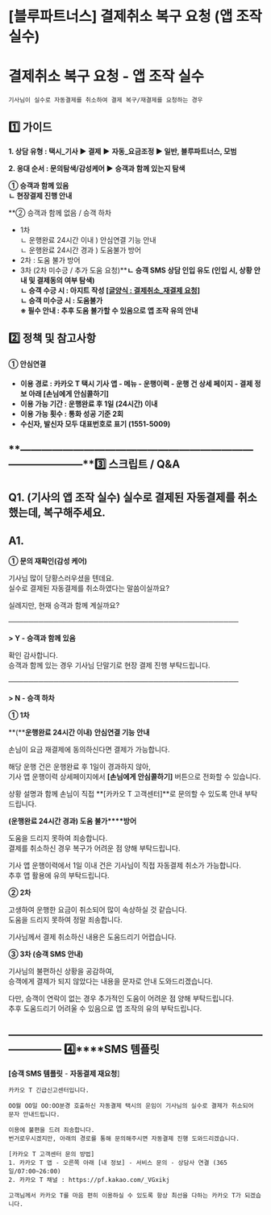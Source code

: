 # [블루파트너스]  결제취소 복구 요청 (앱 조작 실수)

**결제취소 복구 요청 - 앱 조작 실수**
========================

```
기사님이 실수로 자동결제를 취소하여 결제 복구/재결제를 요청하는 경우
```

**1️⃣ 가이드**
-----------

**1. 상담 유형 : 택시\_기사 ▶ 결제** **▶** **자동\_요금조정 ▶ 일반, 블루파트너스, 모범**

**2. 응대 순서 : 문의탐색/감성케어 ▶** **승객과 함께 있는지 탐색**

**① 승객과 함께 있음  
ㄴ 현장결제 진행 안내**

**② 승객과 함께 없음 / 승객 하차   
- 1차   
ㄴ 운행완료 24시간 이내 ) 안심연결 기능 안내  
ㄴ 운행완료 24시간 경과 ) 도움불가 방어  
- 2차 : 도움 불가 방어  
- 3차 (2차 미수긍 / 추가 도움 요청)****ㄴ 승객 SMS 상담 인입 유도 (인입 시, 상황 안내 및 결제동의 여부 탐색)**  
**ㄴ 승객 수긍 시 : 아지트 작성 [[글양식 : 결제취소\_재결제 요청]](https://ext.agit.in/g/300015992/wall/new?template=46598)**  
**ㄴ 승객 미수긍 시 : 도움불가**  
**※ 필수 안내 : 추후 도움 불가할 수 있음으로 앱 조작 유의 안내**

**2️⃣ 정책 및 참고사항**
-----------------

#### **① 안심연결**

* **이용 경로 : 카카오 T 택시 기사 앱 - 메뉴 - 운행이력 - 운행 건 상세 페이지 - 결제 정보 아래 [손님에게 안심콜하기]**
* **이용 가능 기간 : 운행완료 후 1일 (24시간) 이내**
* **이용 가능 횟수 : 통화 성공 기준 2회**
* **수신자, 발신자 모두 대표번호로 표기 (1551-5009)**

**―****―****―****―****―****―****―****―****―****―****―****―****―****―****―****―****―****―****―****―****―****―****―****―****―****―****―****―****―****3️⃣ 스크립트 / Q&A**
-------------------------------------------------------------------------------------------------------------------------------------------------------------------

**Q1.** **(기사의 앱 조작 실수)** **실수로 결제된 자동결제를 취소했는데, 복구해주세요.**
----------------------------------------------------------

**A1.**
-------

**① 문의 재확인(감성 케어)**

기사님 많이 당황스러우셨을 텐데요.   
실수로 결제된 자동결제를 취소하였다는 말씀이실까요?

실례지만, 현재 승객과 함께 계실까요?

──────────────────────────────────────────────

**> Y - 승객과 함께 있음**

확인 감사합니다.   
승객과 함께 있는 경우 기사님 단말기로 현장 결제 진행 부탁드립니다.

──────────────────────────────────────────────

**> N - 승객 하차**

**① 1차**

**(****운행완료 24시간 이내)** **안심연결 기능 안내**

손님이 요금 재결제에 동의하신다면 결제가 가능합니다.

해당 운행 건은 운행완료 후 1일이 경과하지 않아,   
기사 앱 운행이력 상세페이지에서 **[손님에게 안심콜하기]** 버튼으로 전화할 수 있습니다.

상황 설명과 함께 손님이 직접 **[카카오 T 고객센터]**로 문의할 수 있도록 안내 부탁드립니다.

**(운행완료 24시간 경과) 도움 불가****방어**

도움을 드리지 못하여 죄송합니다.  
결제를 취소하신 경우 복구가 어려운 점 양해 부탁드립니다.

기사 앱 운행이력에서 1일 이내 건은 기사님이 직접 자동결제 취소가 가능합니다.  
추후 앱 활용에 유의 부탁드립니다.

**② 2차**

고생하여 운행한 요금이 취소되어 많이 속상하실 것 같습니다.   
도움을 드리지 못하여 정말 죄송합니다.

기사님께서 결제 취소하신 내용은 도움드리기 어렵습니다.

**③ 3차 (승객 SMS 안내)**

기사님의 불편하신 상황을 공감하여,  
승객에게 결제가 되지 않았다는 내용을 문자로 안내 도와드리겠습니다.

다만, 승객이 연락이 없는 경우 추가적인 도움이 어려운 점 양해 부탁드립니다.  
추후 도움드리기 어려울 수 있음으로 앱 조작의 유의 부탁드립니다.

**―****―****―****―****―****―****―****―****―****―****―****―****―****―****―****―****―****―****―****―****―****―****―****―****―****―****―****―****―** **4️⃣****SMS 템플릿**
--------------------------------------------------------------------------------------------------------------------------------------------------------------------

**[승객 SMS 템플릿** - **자동결제 재요청**]

```
카카오 T 긴급신고센터입니다.   
  
OO월 OO일 OO:OO분경 호출하신 자동결제 택시의 운임이 기사님의 실수로 결제가 취소되어 문자 안내드립니다.  
  
이용에 불편을 드려 죄송합니다.  
번거로우시겠지만, 아래의 경로를 통해 문의해주시면 자동결제 진행 도와드리겠습니다.  
  
[카카오 T 고객센터 문의 방법]  
1. 카카오 T 앱 - 오른쪽 아래 [내 정보] - 서비스 문의 - 상담사 연결 (365일/07:00~26:00)  
2. 카카오 T 채널 : https://pf.kakao.com/_VGxikj  
  
고객님께서 카카오 T를 마음 편히 이용하실 수 있도록 항상 최선을 다하는 카카오 T가 되겠습니다.
```